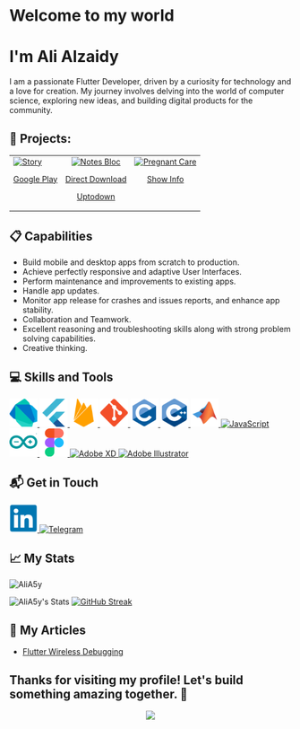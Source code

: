 # Welcome to my world

# I'm Ali Alzaidy

I am a passionate Flutter Developer, driven by a curiosity for technology and a love for creation. My journey involves delving into the world of computer science, exploring new ideas, and building digital products for the community.

## 📱 Projects:
<table style="border: 0">
    <tr>
        <td style="border: none">
            <a href="https://play.google.com/store/apps/details?id=com.story.route9">
                <img src="https://github.com/user-attachments/assets/1e3a0655-d96a-49e8-91e4-ed8f8d9b76c5" title="Story" alt="Story" width="60" height="60"/>
            </a>
            <p><a href="https://play.google.com/store/apps/details?id=com.story.route9">Google Play</a></p>
            <p><a href="https://play.google.com/store/apps/details?id=com.story.route9">‎</a></p>
        </td>
        <td style="text-align: center;">
            <a href="https://alia5y.github.io/notes_bloc/apk/Notes%20Bloc-2.apk">
                <img src="https://github.com/user-attachments/assets/48b7537a-a1a3-4182-89c3-1552d745ad56" title="Notes Bloc" alt="Notes Bloc" width="60" height="60"/>
            </a>
            <p><a href="https://alia5y.github.io/notes_bloc/apk/Notes%20Bloc-2.apk">Direct Download</a></p>
            <p><a href="https://notes-bloc.uptodown.com/android">Uptodown</a></p>
        </td>
        <td style="text-align: center;">
            <a href="https://github.com/AliA5y/pregnant_care_app/tree/main">
                <img src="https://github.com/user-attachments/assets/8758c962-e239-405d-b8a5-368486756859" title="Pregnant Care" alt="Pregnant Care" width="60" height="60"/>
            </a>
           <p><a href="https://github.com/AliA5y/pregnant_care_app/tree/main">Show Info</a></p>
           <p><a href="#">‎</a></p>
        </td>
    </tr>
</table>

## 📋 Capabilities

- Build mobile and desktop apps from scratch to production.
- Achieve perfectly responsive and adaptive User Interfaces.
- Perform maintenance and improvements to existing apps.
- Handle app updates.
- Monitor app release for crashes and issues reports, and enhance app stability.
- Collaboration and Teamwork.
- Excellent reasoning and troubleshooting skills along with strong problem solving capabilities.
- Creative thinking.

## 💻 Skills and Tools

  <a href="https://www.dart.dev/">
  <img src="https://github.com/devicons/devicon/blob/master/icons/dart/dart-original.svg" title="Dart" alt="Dart" width="50" height="50"/>
</a>
  <a href="https://flutter.dev/">
  <img src="https://github.com/devicons/devicon/blob/master/icons/flutter/flutter-original.svg" title="Flutter" alt="Flutter" width="50" height="50"/>
</a>
<a href="https://firebase.google.com/">
  <img src="https://github.com/devicons/devicon/blob/master/icons/firebase/firebase-plain.svg" title="Firebase" alt="Firebase" width="50" height="50"/>
</a>
<!--
<a href="https://graphql.org/">
  <img src="https://github.com/devicons/devicon/blob/master/icons/graphql/graphql-plain-wordmark.svg" title="GraphQL" alt="GraphQL" width="50" height="50"/>
</a>
-->
<a href="https://git-scm.com/">
  <img src="https://github.com/devicons/devicon/blob/master/icons/git/git-original.svg" title="Git" alt="Git" width="50" height="50"/>
</a>
<a href="https://www.iso.org/standard/74528.html">
  <img src="https://github.com/devicons/devicon/blob/master/icons/c/c-original.svg" title="C" alt="C" width="50" height="50"/>
</a>
<a href="https://isocpp.org/">
  <img src="https://github.com/devicons/devicon/blob/master/icons/cplusplus/cplusplus-original.svg" title="C++" alt="C++" width="50" height="50"/>
</a>
<a href="https://www.mathworks.com/products/matlab.html">
  <img src="https://github.com/devicons/devicon/blob/master/icons/matlab/matlab-original.svg" title="MATLAB" alt="MATLAB" width="50" height="50"/>
</a>
<a href="https://developer.mozilla.org/en-US/docs/Web/JavaScript">
  <img src="https://skillicons.dev/icons?i=js" title="JavaScript" alt="JavaScript" width="50" height="50"/>
</a>
<a href="https://www.arduino.cc/">
  <img src="https://github.com/devicons/devicon/blob/master/icons/arduino/arduino-original.svg" title="Arduino" alt="Arduino" width="50" height="50"/>
</a>
<a href="https://www.figma.com/">
  <img src="https://github.com/devicons/devicon/blob/master/icons/figma/figma-original.svg" title="Figma" alt="Figma" width="50" height="50"/>
</a>
<a href="https://www.adobe.com/products/xd.html">
  <img src="https://skillicons.dev/icons?i=xd" title="Adobe XD" alt="Adobe XD" width="50" height="50"/>
</a>
<a href="https://www.adobe.com/products/illustrator.html">
  <img src="https://skillicons.dev/icons?i=ai" title="Adobe Illustrator" alt="Adobe Illustrator" width="50" height="50"/>
</a>

## 📬 Get in Touch

<a href="https://www.linkedin.com/in/ali-al-zaidy-00502630a?utm_source=share&utm_campaign=share_via&utm_content=profile&utm_medium=android_app">
  <img src="https://github.com/devicons/devicon/blob/master/icons/linkedin/linkedin-original.svg" title="LinkedIn" alt="LinkedIn" height="50"/>
</a>
<a href="https://t.me/Ali_774322947">
  <img src="https://upload.wikimedia.org/wikipedia/commons/8/82/Telegram_logo.svg" title="Telegram" alt="Telegram" height="50"/>
</a>
<!--
<a href="">
  <img src="https://upload.wikimedia.org/wikipedia/commons/5/5a/X_icon_2.svg" title="Twitter" alt="Twitter" height="50"/>
</a>
<a href="">
  <img src="https://upload.wikimedia.org/wikipedia/commons/4/42/YouTube_icon_%282013-2017%29.png" title="YouTube" alt="YouTube" height="50"/>
</a>
<a href="">
  <img src="https://upload.wikimedia.org/wikipedia/commons/1/14/Globe_%28icon%29.svg" title="Portfolio" alt="Portfolio" height="50"/>
</a>
-->

## 📈 My Stats

<img src="https://komarev.com/ghpvc/?username=AliA5y&style=flat-square&color=blue" alt="AliA5y"/>

![AliA5y's Stats](https://github-readme-stats-alia5ys-projects.vercel.app/api?username=AliA5y&theme=vue-dark&border_radius=16&show_icons=true&hide_border=true&count_private=true)
[![GitHub Streak](https://streak-stats.demolab.com?user=AliA5y&theme=vue-dark&border_radius=16&border=00545400&card_width=470&card_height=180)](https://git.io/streak-stats)

## 📰 My Articles

- [Flutter Wireless Debugging](https://www.linkedin.com/posts/ali-al-zaidy-00502630a_flutter-wireless-debugging-%D8%A8%D8%B9%D8%B6-%D8%A7%D9%84%D9%85%D8%B7%D9%88%D8%B1%D9%8A%D9%86-activity-7199400793844633600-Wzry?utm_source=share&utm_medium=member_android)


<!--
## ❤️ Support Me:
-->

## Thanks for visiting my profile! Let's build something amazing together. 🚀

<div align="center">
<img src="https://media.giphy.com/media/dWesBcTLavkZuG35MI/giphy.gif" width="80%" />
</div>
